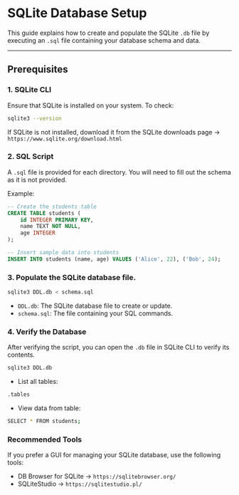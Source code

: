 # SQLite Database Setup

This guide explains how to create and populate the SQLite `.db` file by executing an `.sql` file containing your database schema and data.

---

## Prerequisites

### 1. SQLite CLI
Ensure that SQLite is installed on your system. To check:

```bash
sqlite3 --version
```

If SQLite is not installed, download it from the SQLite downloads page -> `https://www.sqlite.org/download.html`

### 2. SQL Script
A `.sql` file is provided for each directory. You will need to fill out the schema as it is not provided.

Example:
```sql
-- Create the students table
CREATE TABLE students (
    id INTEGER PRIMARY KEY,
    name TEXT NOT NULL,
    age INTEGER
);

-- Insert sample data into students
INSERT INTO students (name, age) VALUES ('Alice', 22), ('Bob', 24);
```

### 3. Populate the SQLite database file.

```bash
sqlite3 DDL.db < schema.sql
```

* `DDL.db`: The SQLite database file to create or update.
* `schema.sql`: The file containing your SQL commands.

### 4. Verify the Database

After verifying the script, you can open the `.db` file in SQLite CLI to verify its contents.

```bash
sqlite3 DDL.db
```

* List all tables:
```bash
.tables
```

* View data from table:
```bash
SELECT * FROM students;
```

### Recommended Tools

If you prefer a GUI for managing your SQLite database, use the following tools:
* DB Browser for SQLite -> `https://sqlitebrowser.org/`
* SQLiteStudio -> `https://sqlitestudio.pl/`